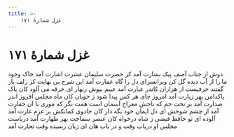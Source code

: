 ```yaml
---
title: >-
    غزل شمارهٔ ۱۷۱
---
```

# غزل شمارهٔ ۱۷۱

دوش از جناب آصف پیک بشارت آمد
کز حضرت سلیمان عشرت اشارت آمد
خاک وجود ما را از آب دیده گل کن
ویرانسرای دل را گاه عمارت آمد
این شرح بی نهایت کز زلف یار گفتند
حرفیست از هزاران کاندر عبارت آمد
عیبم بپوش زنهار ای خرقه می آلود
کان پاک پاکدامن بهر زیارت آمد
امروز جای هر کس پیدا شود ز خوبان
کان ماه مجلس افروز اندر صدارت آمد
بر تخت جم که تاجش معراج آسمان است
همت نگر که موری با آن حقارت آمد
از چشم شوخش ای دل ایمان خود نگه دار
کان جادوی کمانکش بر عزم غارت آمد
آلوده ای تو حافظ فیضی ز شاه درخواه
کان عنصر سماحت بهر طهارت آمد
دریاست مجلس او دریاب وقت و در یاب
هان ای زیان رسیده وقت تجارت آمد
